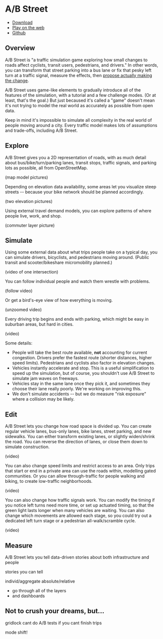 # A/B Street

- [Download](../user/index.md)
- [Play on the web](http://play.abstreet.org/0.2.60/abstreet.html)
- [Github](https://github.com/a-b-street/abstreet/tree/master/game/src)

## Overview

A/B Street is "a traffic simulation game exploring how small changes to roads
affect cyclists, transit users, pedestrians, and drivers." In other words, you
can transform that street parking into a bus lane or fix that pesky left turn at
a traffic signal, measure the effects, then
[propose actually making the change](../proposals/index.md).

A/B Street uses game-like elements to gradually introduce all of the features of
the simulation, with a tutorial and a few challenge modes. (Or at least, that's
the goal.) But just becaused it's called a "game" doesn't mean it's not trying
to model the real world as accurately as possible from open data.

Keep in mind it's impossible to simulate all complexity in the real world of
people moving around a city. Every traffic model makes lots of assumptions and
trade-offs, including A/B Street.

## Explore

A/B Street gives you a 2D representation of roads, with as much detail about
bus/bike/turn/parking lanes, transit stops, traffic signals, and parking lots as
possible, all from OpenStreetMap.

(map model pictures)

Depending on elevation data availability, some areas let you visualize steep
streets -- because your bike network should be planned accordingly.

(two elevation pictures)

Using external travel demand models, you can explore patterns of where people
live, work, and shop.

(commuter layer picture)

## Simulate

Using some external data about what trips people take on a typical day, you can
simulate drivers, bicyclists, and pedestrians moving around. (Public transit and
scooter/bikeshare micromobility planned.)

(video of one intersection)

You can follow individual people and watch them wrestle with problems.

(follow video)

Or get a bird's-eye view of how everything is moving.

(unzoomed video)

Every driving trip begins and ends with parking, which might be easy in suburban
areas, but hard in cities.

(video)

Some details:

- People will take the best route available, **not** accounting for current
  congestion. Drivers prefer the fastest route (shorter distances, higher speed
  limits). Pedestrians and cyclists also factor in elevation changes.
- Vehicles instantly accelerate and stop. This is a useful simplification to
  speed up the simulation, but of course, you shouldn't use A/B Street to
  simulate jam waves on freeways.
- Vehicles stay in the same lane once they pick it, and sometimes they choose
  their lane really poorly. We're working on improving this.
- We don't simulate accidents -- but we do measure "risk exposure" where a
  collision may be likely.

## Edit

A/B Street lets you change how road space is divided up. You can create regular
vehicle lanes, bus-only lanes, bike lanes, street parking, and new sidewalks.
You can either transform existing lanes, or slightly widen/shrink the road. You
can reverse the direction of lanes, or close them down to simulate construction.

(video)

You can also change speed limits and restrict access to an area. Only trips that
start or end in a private area can use the roads within, modelling gated
communities. Or you can allow through-traffic for people walking and biking, to
create low-traffic neighborhoods.

(video)

You can also change how traffic signals work. You can modify the timing if you
notice left turns need more time, or set up actuated timing, so that the green
light lasts longer when many vehicles are waiting. You can also change which
movements are allowed each stage, so you could try out a dedicated left turn
stage or a pedestrian all-walk/scramble cycle.

(video)

## Measure

A/B Street lets you tell data-driven stories about both infrastructure and
people

stories you can tell

individ/aggregate absolute/relative

- go through all of the layers
- and dashboards

## Not to crush your dreams, but...

gridlock cant do A/B tests if you cant finish trips

mode shift!
